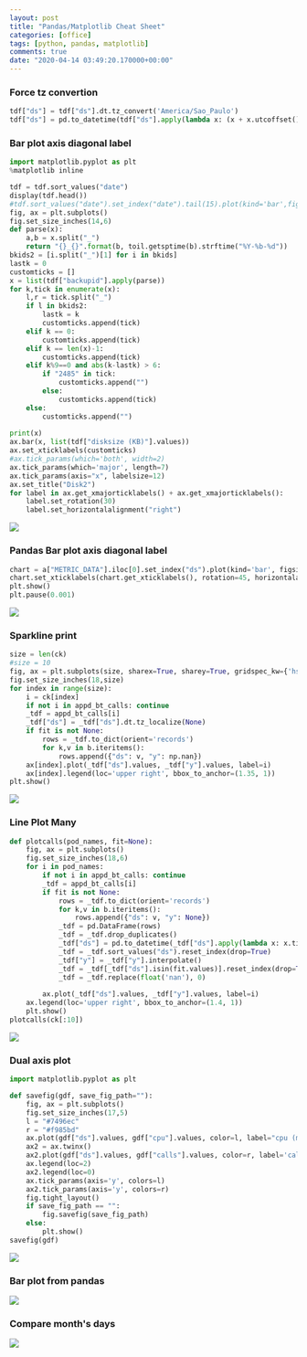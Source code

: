 ```yaml
---
layout: post
title: "Pandas/Matplotlib Cheat Sheet"
categories: [office]
tags: [python, pandas, matplotlib]
comments: true
date: "2020-04-14 03:49:20.170000+00:00"
---
```




### Force tz convertion
```python
tdf["ds"] = tdf["ds"].dt.tz_convert('America/Sao_Paulo')
tdf["ds"] = pd.to_datetime(tdf["ds"].apply(lambda x: (x + x.utcoffset()).timestamp()), unit='s', utc=True)
```

### Bar plot axis diagonal label

```python
import matplotlib.pyplot as plt
%matplotlib inline

tdf = tdf.sort_values("date")
display(tdf.head())
#tdf.sort_values("date").set_index("date").tail(15).plot(kind='bar',figsize=(22,6),rot=45)
fig, ax = plt.subplots()
fig.set_size_inches(14,6)
def parse(x):
    a,b = x.split("_")
    return "{}_{}".format(b, toil.getsptime(b).strftime("%Y-%b-%d"))
bkids2 = [i.split("_")[1] for i in bkids]
lastk = 0
customticks = []
x = list(tdf["backupid"].apply(parse))
for k,tick in enumerate(x):
    l,r = tick.split("_")
    if l in bkids2:
        lastk = k
        customticks.append(tick)
    elif k == 0:
        customticks.append(tick)
    elif k == len(x)-1:
        customticks.append(tick)
    elif k%9==0 and abs(k-lastk) > 6:
        if "2485" in tick:
            customticks.append("")
        else:
            customticks.append(tick)
    else:
        customticks.append("")
    
print(x)
ax.bar(x, list(tdf["disksize (KB)"].values))
ax.set_xticklabels(customticks)
#ax.tick_params(which='both', width=2)
ax.tick_params(which='major', length=7)
ax.tick_params(axis="x", labelsize=12) 
ax.set_title("Disk2")
for label in ax.get_xmajorticklabels() + ax.get_xmajorticklabels():
    label.set_rotation(30)
    label.set_horizontalalignment("right")
```
![](/assets/img/OxR2VOaAe_62f47430de9b368ff9c0d35f6f179645.png)


### Pandas Bar plot axis diagonal label
```python
chart = a["METRIC_DATA"].iloc[0].set_index("ds").plot(kind='bar', figsize=(18,5))
chart.set_xticklabels(chart.get_xticklabels(), rotation=45, horizontalalignment='right')
plt.show()
plt.pause(0.001)
```
![](/assets/img/OxR2VOaAe_326ee1568388053a50d4d46ca0896567.png)


### Sparkline print
```python
size = len(ck)
#size = 10
fig, ax = plt.subplots(size, sharex=True, sharey=True, gridspec_kw={'hspace': 0})
fig.set_size_inches(18,size)
for index in range(size):
    i = ck[index]
    if not i in appd_bt_calls: continue
    _tdf = appd_bt_calls[i] 
    _tdf["ds"] = _tdf["ds"].dt.tz_localize(None)
    if fit is not None:
        rows = _tdf.to_dict(orient='records')
        for k,v in b.iteritems():
            rows.append({"ds": v, "y": np.nan})
    ax[index].plot(_tdf["ds"].values, _tdf["y"].values, label=i)
    ax[index].legend(loc='upper right', bbox_to_anchor=(1.35, 1))
plt.show()
```
![](/assets/img/OxR2VOaAe_1271fe946d183760376267a602d79596.png)

### Line Plot Many
```python
def plotcalls(pod_names, fit=None):
    fig, ax = plt.subplots()
    fig.set_size_inches(18,6)
    for i in pod_names:
        if not i in appd_bt_calls: continue
        _tdf = appd_bt_calls[i] 
        if fit is not None:
            rows = _tdf.to_dict(orient='records')
            for k,v in b.iteritems():
                rows.append({"ds": v, "y": None})
            _tdf = pd.DataFrame(rows)
            _tdf = _tdf.drop_duplicates()
            _tdf["ds"] = pd.to_datetime(_tdf["ds"].apply(lambda x: x.timestamp()), unit='s', utc=True)
            _tdf = _tdf.sort_values("ds").reset_index(drop=True)
            _tdf["y"] = _tdf["y"].interpolate()
            _tdf = _tdf[_tdf["ds"].isin(fit.values)].reset_index(drop=True)
            _tdf = _tdf.replace(float('nan'), 0)
            
        ax.plot(_tdf["ds"].values, _tdf["y"].values, label=i)
    ax.legend(loc='upper right', bbox_to_anchor=(1.4, 1))
    plt.show()
plotcalls(ck[:10])
```
![](/assets/img/OxR2VOaAe_3a0be6ed67b508c35a27e9d8f2721464.png)


### Dual axis plot
```python
import matplotlib.pyplot as plt

def savefig(gdf, save_fig_path=""):
    fig, ax = plt.subplots()
    fig.set_size_inches(17,5)
    l = "#7496ec"
    r = "#f985bd"
    ax.plot(gdf["ds"].values, gdf["cpu"].values, color=l, label="cpu (ms)")
    ax2 = ax.twinx()
    ax2.plot(gdf["ds"].values, gdf["calls"].values, color=r, label='calls')
    ax.legend(loc=2)
    ax2.legend(loc=0)
    ax.tick_params(axis='y', colors=l)
    ax2.tick_params(axis='y', colors=r)
    fig.tight_layout()
    if save_fig_path == "":
        fig.savefig(save_fig_path)
    else:
        plt.show()
savefig(gdf)
```
![](/assets/img/OxR2VOaAe_df9d6e8d6277853f8c409f650385c659.png)


### Bar plot from pandas
![](/assets/img/OxR2VOaAe_e299411a974203f3c72f81352f9dd6ea.png)

### Compare month's days
![](/assets/img/OxR2VOaAe_3cf7186e7440c0eebe5a26ac24d6658d.png)

